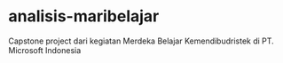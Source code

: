 # analisis-maribelajar
Capstone project dari kegiatan Merdeka Belajar Kemendibudristek di PT. Microsoft Indonesia
